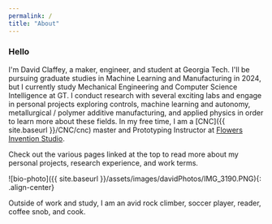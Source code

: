 ```yaml
---
permalink: /
title: "About"
---
```


### Hello
I'm David Claffey, a maker, engineer, and student at Georgia Tech. I'll be pursuing graduate studies in Machine Learning and Manufacturing in 2024, but I currently study Mechanical Engineering and Computer Science Intelligence at GT. I conduct research with several exciting labs and engage in personal projects exploring controls, machine learning and autonomy, metallurgical / polymer additive manufacturing, and applied physics in order to learn more about these fields. In my free time, I am a [CNC]({{ site.baseurl }}/CNC/cnc) master and Prototyping Instructor at [Flowers Invention Studio](https://inventionstudio.gatech.edu/).

Check out the various pages linked at the top to read more about my personal projects, research experience, and work terms. 

![bio-photo]({{ site.baseurl }}/assets/images/davidPhotos/IMG_3190.PNG){: .align-center}

Outside of work and study, I am an avid rock climber, soccer player, reader, coffee snob, and cook. 